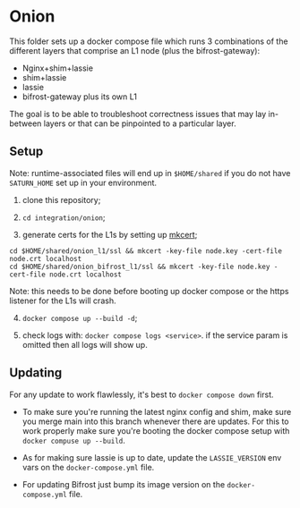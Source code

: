 # Onion

This folder sets up a docker compose file which runs 3 combinations of the different layers that comprise an L1 node (plus the bifrost-gateway):

- Nginx+shim+lassie
- shim+lassie
- lassie
- bifrost-gateway plus its own L1

The goal is to be able to troubleshoot correctness issues that may lay in-between layers or that can be pinpointed to a particular layer.

## Setup

Note: runtime-associated files will end up in `$HOME/shared` if you do not have `SATURN_HOME` set up in your environment.

1. clone this repository;

2. `cd integration/onion`;

3. generate certs for the L1s by setting up [mkcert](https://github.com/FiloSottile/mkcert);

```
cd $HOME/shared/onion_l1/ssl && mkcert -key-file node.key -cert-file node.crt localhost
cd $HOME/shared/onion_bifrost_l1/ssl && mkcert -key-file node.key -cert-file node.crt localhost
```

Note: this needs to be done before booting up docker compose or the https listener for the L1s will crash.

4. `docker compose up --build -d`;

5. check logs with: `docker compose logs <service>`. if the service param is omitted then all logs will show up.

## Updating

For any update to work flawlessly, it's best to `docker compose down` first.

- To make sure you're running the latest nginx config and shim, make sure you merge main into this branch whenever there are updates. For this to work properly make sure you're booting the docker compose setup with `docker compuse up --build`.

- As for making sure lassie is up to date, update the `LASSIE_VERSION` env vars on the `docker-compose.yml` file.

- For updating Bifrost just bump its image version on the `docker-compose.yml` file.
